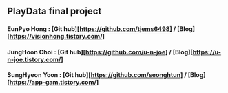 ## PlayData final project
#### EunPyo Hong : [Git hub][https://github.com/tjems6498] / [Blog][https://visionhong.tistory.com/]
#### JungHoon Choi : [Git hub][https://github.com/u-n-joe] / [Blog][https://u-n-joe.tistory.com/]
#### SungHyeon Yoon : [Git hub][https://github.com/seonghtun] / [Blog][https://app-gam.tistory.com/]
